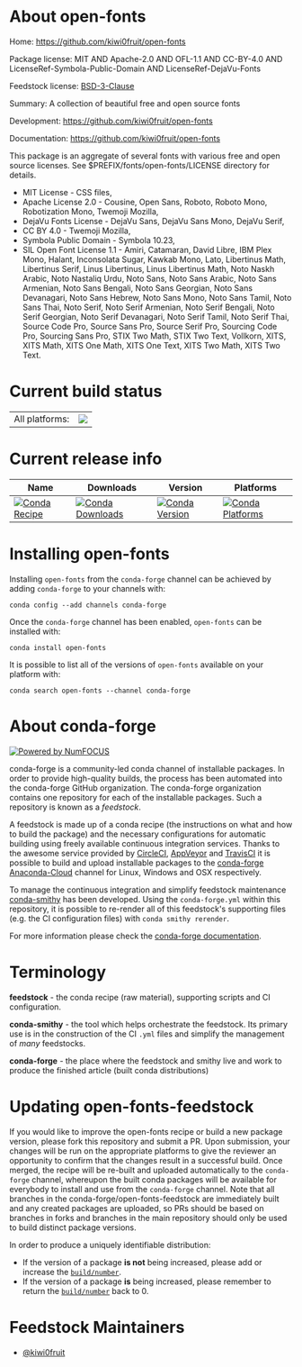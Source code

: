 About open-fonts
================

Home: https://github.com/kiwi0fruit/open-fonts

Package license: MIT AND Apache-2.0 AND OFL-1.1 AND CC-BY-4.0 AND LicenseRef-Symbola-Public-Domain AND LicenseRef-DejaVu-Fonts

Feedstock license: [BSD-3-Clause](https://github.com/conda-forge/open-fonts-feedstock/blob/master/LICENSE.txt)

Summary: A collection of beautiful free and open source fonts

Development: https://github.com/kiwi0fruit/open-fonts

Documentation: https://github.com/kiwi0fruit/open-fonts

This package is an aggregate of several fonts with various free and open source
licenses. See $PREFIX/fonts/open-fonts/LICENSE directory for details.
* MIT License - CSS files,
* Apache License 2.0 - Cousine, Open Sans, Roboto, Roboto Mono, Robotization Mono, Twemoji Mozilla,
* DejaVu Fonts License - DejaVu Sans, DejaVu Sans Mono, DejaVu Serif,
* CC BY 4.0 - Twemoji Mozilla,
* Symbola Public Domain - Symbola 10.23,
* SIL Open Font License 1.1 -
  Amiri, Catamaran, David Libre, IBM Plex Mono, Halant, Inconsolata Sugar, Kawkab Mono, Lato,
  Libertinus Math, Libertinus Serif, Linus Libertinus, Linus Libertinus Math, Noto Naskh Arabic,
  Noto Nastaliq Urdu, Noto Sans, Noto Sans Arabic, Noto Sans Armenian, Noto Sans Bengali,
  Noto Sans Georgian, Noto Sans Devanagari, Noto Sans Hebrew, Noto Sans Mono, Noto Sans Tamil,
  Noto Sans Thai, Noto Serif, Noto Serif Armenian, Noto Serif Bengali, Noto Serif Georgian,
  Noto Serif Devanagari, Noto Serif Tamil, Noto Serif Thai, Source Code Pro, Source Sans Pro,
  Source Serif Pro, Sourcing Code Pro, Sourcing Sans Pro, STIX Two Math, STIX Two Text,
  Vollkorn, XITS, XITS Math, XITS One Math, XITS One Text, XITS Two Math, XITS Two Text.


Current build status
====================


<table><tr><td>All platforms:</td>
    <td>
      <a href="https://dev.azure.com/conda-forge/feedstock-builds/_build/latest?definitionId=8671&branchName=master">
        <img src="https://dev.azure.com/conda-forge/feedstock-builds/_apis/build/status/open-fonts-feedstock?branchName=master">
      </a>
    </td>
  </tr>
</table>

Current release info
====================

| Name | Downloads | Version | Platforms |
| --- | --- | --- | --- |
| [![Conda Recipe](https://img.shields.io/badge/recipe-open--fonts-green.svg)](https://anaconda.org/conda-forge/open-fonts) | [![Conda Downloads](https://img.shields.io/conda/dn/conda-forge/open-fonts.svg)](https://anaconda.org/conda-forge/open-fonts) | [![Conda Version](https://img.shields.io/conda/vn/conda-forge/open-fonts.svg)](https://anaconda.org/conda-forge/open-fonts) | [![Conda Platforms](https://img.shields.io/conda/pn/conda-forge/open-fonts.svg)](https://anaconda.org/conda-forge/open-fonts) |

Installing open-fonts
=====================

Installing `open-fonts` from the `conda-forge` channel can be achieved by adding `conda-forge` to your channels with:

```
conda config --add channels conda-forge
```

Once the `conda-forge` channel has been enabled, `open-fonts` can be installed with:

```
conda install open-fonts
```

It is possible to list all of the versions of `open-fonts` available on your platform with:

```
conda search open-fonts --channel conda-forge
```


About conda-forge
=================

[![Powered by NumFOCUS](https://img.shields.io/badge/powered%20by-NumFOCUS-orange.svg?style=flat&colorA=E1523D&colorB=007D8A)](http://numfocus.org)

conda-forge is a community-led conda channel of installable packages.
In order to provide high-quality builds, the process has been automated into the
conda-forge GitHub organization. The conda-forge organization contains one repository
for each of the installable packages. Such a repository is known as a *feedstock*.

A feedstock is made up of a conda recipe (the instructions on what and how to build
the package) and the necessary configurations for automatic building using freely
available continuous integration services. Thanks to the awesome service provided by
[CircleCI](https://circleci.com/), [AppVeyor](https://www.appveyor.com/)
and [TravisCI](https://travis-ci.com/) it is possible to build and upload installable
packages to the [conda-forge](https://anaconda.org/conda-forge)
[Anaconda-Cloud](https://anaconda.org/) channel for Linux, Windows and OSX respectively.

To manage the continuous integration and simplify feedstock maintenance
[conda-smithy](https://github.com/conda-forge/conda-smithy) has been developed.
Using the ``conda-forge.yml`` within this repository, it is possible to re-render all of
this feedstock's supporting files (e.g. the CI configuration files) with ``conda smithy rerender``.

For more information please check the [conda-forge documentation](https://conda-forge.org/docs/).

Terminology
===========

**feedstock** - the conda recipe (raw material), supporting scripts and CI configuration.

**conda-smithy** - the tool which helps orchestrate the feedstock.
                   Its primary use is in the construction of the CI ``.yml`` files
                   and simplify the management of *many* feedstocks.

**conda-forge** - the place where the feedstock and smithy live and work to
                  produce the finished article (built conda distributions)


Updating open-fonts-feedstock
=============================

If you would like to improve the open-fonts recipe or build a new
package version, please fork this repository and submit a PR. Upon submission,
your changes will be run on the appropriate platforms to give the reviewer an
opportunity to confirm that the changes result in a successful build. Once
merged, the recipe will be re-built and uploaded automatically to the
`conda-forge` channel, whereupon the built conda packages will be available for
everybody to install and use from the `conda-forge` channel.
Note that all branches in the conda-forge/open-fonts-feedstock are
immediately built and any created packages are uploaded, so PRs should be based
on branches in forks and branches in the main repository should only be used to
build distinct package versions.

In order to produce a uniquely identifiable distribution:
 * If the version of a package **is not** being increased, please add or increase
   the [``build/number``](https://conda.io/docs/user-guide/tasks/build-packages/define-metadata.html#build-number-and-string).
 * If the version of a package **is** being increased, please remember to return
   the [``build/number``](https://conda.io/docs/user-guide/tasks/build-packages/define-metadata.html#build-number-and-string)
   back to 0.

Feedstock Maintainers
=====================

* [@kiwi0fruit](https://github.com/kiwi0fruit/)

